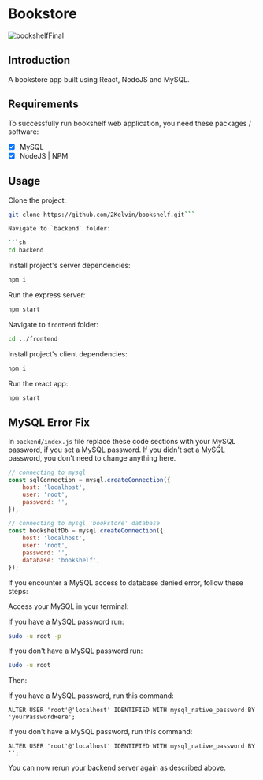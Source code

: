 # Bookstore

![bookshelfFinal](https://github.com/2Kelvin/bookshelf/assets/85868026/13d7928d-3603-45d7-b714-3f9cee878b7b)

## Introduction
A bookstore app built using React, NodeJS and MySQL.

## Requirements

To successfully run bookshelf web application, you need these packages / software:

- [x] MySQL
- [x] NodeJS | NPM

## Usage

Clone the project:

```sh
git clone https://github.com/2Kelvin/bookshelf.git```

Navigate to `backend` folder:

```sh
cd backend
```

Install project's server dependencies:

```sh
npm i
```

Run the express server:

```sh
npm start
```

Navigate to `frontend` folder:

```sh
cd ../frontend
```

Install project's client dependencies:

```sh
npm i
```

Run the react app:

```sh
npm start
```

## MySQL Error Fix

In `backend/index.js` file replace these code sections with your MySQL password, if you set a MySQL password. If you didn't set a MySQL password, you don't need to change anything here.

```javascript
// connecting to mysql
const sqlConnection = mysql.createConnection({
    host: 'localhost',
    user: 'root',
    password: '',
});
```

```javascript
// connecting to mysql 'bookstore' database
const bookshelfDb = mysql.createConnection({
    host: 'localhost',
    user: 'root',
    password: '',
    database: 'bookshelf',
});
```

If you encounter a MySQL access to database denied error, follow these steps:

Access your MySQL in your terminal:

If you have a MySQL password run:
```sh
sudo -u root -p
```

If you don't have a MySQL password run:
```sh
sudo -u root
```

Then:

If you have a MySQL password, run this command:

```mysql
ALTER USER 'root'@'localhost' IDENTIFIED WITH mysql_native_password BY 'yourPasswordHere';
```

If you don't have a MySQL password, run this command:

```mysql
ALTER USER 'root'@'localhost' IDENTIFIED WITH mysql_native_password BY '';
```

You can now rerun your backend server again as described above.